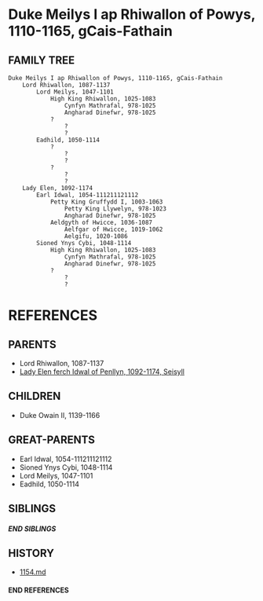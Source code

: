 # Duke Meilys I ap Rhiwallon of Powys, 1110-1165, gCais-Fathain

## FAMILY TREE
```
Duke Meilys I ap Rhiwallon of Powys, 1110-1165, gCais-Fathain
    Lord Rhiwallon, 1087-1137
        Lord Meilys, 1047-1101
            High King Rhiwallon, 1025-1083
                Cynfyn Mathrafal, 978-1025
                Angharad Dinefwr, 978-1025
            ?
                ?
                ?
        Eadhild, 1050-1114
            ?
                ?
                ?
            ?
                ?
                ?
    Lady Elen, 1092-1174
        Earl Idwal, 1054-111211121112
            Petty King Gruffydd I, 1003-1063
                Petty King Llywelyn, 978-1023
                Angharad Dinefwr, 978-1025
            Aeldgyth of Hwicce, 1036-1087
                Aelfgar of Hwicce, 1019-1062
                Aelgifu, 1020-1086
        Sioned Ynys Cybi, 1048-1114
            High King Rhiwallon, 1025-1083
                Cynfyn Mathrafal, 978-1025
                Angharad Dinefwr, 978-1025
            ?
                ?
                ?
```


# REFERENCES

## PARENTS 
* Lord Rhiwallon, 1087-1137
* [Lady Elen ferch Idwal of Penllyn, 1092-1174, Seisyll](p/elen_ferch_idwal_1092.md)

## CHILDREN 
* Duke Owain II, 1139-1166


## GREAT-PARENTS 
* Earl Idwal, 1054-111211121112
* Sioned Ynys Cybi, 1048-1114
* Lord Meilys, 1047-1101
* Eadhild, 1050-1114

## SIBLINGS

##### END SIBLINGS  
## HISTORY
* [1154.md](../h/1154.md)

#### END REFERENCES
